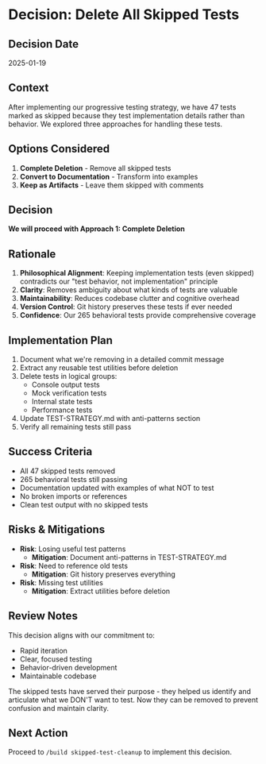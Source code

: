 # Decision: Delete All Skipped Tests

## Decision Date
2025-01-19

## Context
After implementing our progressive testing strategy, we have 47 tests marked as skipped because they test implementation details rather than behavior. We explored three approaches for handling these tests.

## Options Considered
1. **Complete Deletion** - Remove all skipped tests
2. **Convert to Documentation** - Transform into examples
3. **Keep as Artifacts** - Leave them skipped with comments

## Decision
**We will proceed with Approach 1: Complete Deletion**

## Rationale
1. **Philosophical Alignment**: Keeping implementation tests (even skipped) contradicts our "test behavior, not implementation" principle
2. **Clarity**: Removes ambiguity about what kinds of tests are valuable
3. **Maintainability**: Reduces codebase clutter and cognitive overhead
4. **Version Control**: Git history preserves these tests if ever needed
5. **Confidence**: Our 265 behavioral tests provide comprehensive coverage

## Implementation Plan
1. Document what we're removing in a detailed commit message
2. Extract any reusable test utilities before deletion
3. Delete tests in logical groups:
   - Console output tests
   - Mock verification tests
   - Internal state tests
   - Performance tests
4. Update TEST-STRATEGY.md with anti-patterns section
5. Verify all remaining tests still pass

## Success Criteria
- All 47 skipped tests removed
- 265 behavioral tests still passing
- Documentation updated with examples of what NOT to test
- No broken imports or references
- Clean test output with no skipped tests

## Risks & Mitigations
- **Risk**: Losing useful test patterns
  - **Mitigation**: Document anti-patterns in TEST-STRATEGY.md
- **Risk**: Need to reference old tests
  - **Mitigation**: Git history preserves everything
- **Risk**: Missing test utilities
  - **Mitigation**: Extract utilities before deletion

## Review Notes
This decision aligns with our commitment to:
- Rapid iteration
- Clear, focused testing
- Behavior-driven development
- Maintainable codebase

The skipped tests have served their purpose - they helped us identify and articulate what we DON'T want to test. Now they can be removed to prevent confusion and maintain clarity.

## Next Action
Proceed to `/build skipped-test-cleanup` to implement this decision.